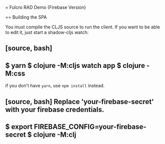 = Fulcro RAD Demo (Firebase Version)

== Building the SPA

You must compile the CLJS source to run the client. If you want to be
able to edit it, just start a shadow-cljs watch:

[source, bash]
-----
$ yarn
$ clojure -M:cljs watch app
$ clojure -M:css
-----

if you don't have `yarn`, use `npm install` instead.



[source, bash]
Replace 'your-firebase-secret' with your firebase credentials.
-----
$ export FIREBASE_CONFIG=your-firebase-secret
$ clojure -M:clj
-----